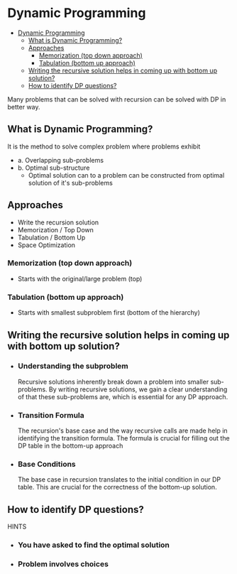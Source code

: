 # Dynamic Programming

- [Dynamic Programming](#dynamic-programming)
  - [What is Dynamic Programming?](#what-is-dynamic-programming)
  - [Approaches](#approaches)
    - [Memorization (top down approach)](#memorization-top-down-approach)
    - [Tabulation (bottom up approach)](#tabulation-bottom-up-approach)
  - [Writing the recursive solution helps in coming up with bottom up solution?](#writing-the-recursive-solution-helps-in-coming-up-with-bottom-up-solution)
  - [How to identify DP questions?](#how-to-identify-dp-questions)


Many problems that can be solved with recursion can  be solved with DP in better way.

## What is Dynamic Programming? 
It is the method to solve complex problem where problems exhibit 
- a. Overlapping sub-problems
- b. Optimal sub-structure
  - Optimal solution can to a problem can be constructed from optimal solution of it's sub-problems

## Approaches 

- Write the recursion solution 
- Memorization / Top Down 
- Tabulation / Bottom Up 
- Space Optimization

### Memorization (top down approach)
- Starts with the original/large problem (top)
### Tabulation (bottom up approach)
- Starts with smallest subproblem first (bottom of the hierarchy)

## Writing the recursive solution helps in coming up with bottom up solution?
- ### Understanding the subproblem
  Recursive solutions inherently break down a problem into smaller sub-problems. By writing recursive solutions, we gain a clear understanding of that these sub-problems are, which is essential for any DP approach. 
- ### Transition Formula
  The recursion's base case and the way recursive calls are made help in identifying the transition formula. The formula is crucial for filling out the DP table in the bottom-up approach
- ###  Base Conditions 
  The base case in recursion translates to the initial condition in our DP table. This are crucial for the correctness of the bottom-up solution. 

## How to identify DP questions?
HINTS 
- ### You have asked to find the optimal solution 
- ### Problem involves choices